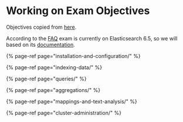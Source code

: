 # Working on Exam Objectives

Objectives copied from [here](https://training.elastic.co/exam/elastic-certified-engineer#objectives). 

According to the [FAQ](https://training.elastic.co/certification/faq) exam is currently on Elasticsearch 6.5, so we will based on its [documentation](https://www.elastic.co/guide/index.html).

{% page-ref page="installation-and-configuration/" %}

{% page-ref page="indexing-data/" %}

{% page-ref page="queries/" %}

{% page-ref page="aggregations/" %}

{% page-ref page="mappings-and-text-analysis/" %}

{% page-ref page="cluster-administration/" %}

